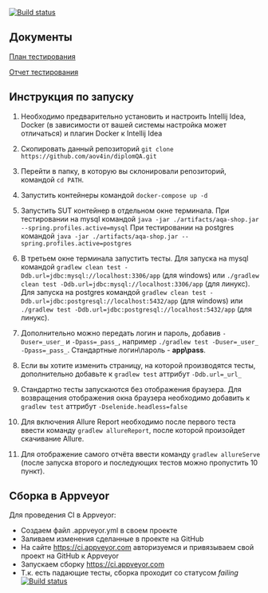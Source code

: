 [![Build status](https://ci.appveyor.com/api/projects/status/re977hbtuimitg3o?svg=true)](https://ci.appveyor.com/project/aov4in/diplomqa)
## Документы
[План тестирования](/Documents/PLAN.md)

[Отчет тестирования](/Documents/REPORT.md)

## Инструкция по запуску

1. Необходимо предварительно установить и настроить Intellij Idea, Docker (в зависимости от вашей системы настройка может отличаться) и плагин Docker к Intellij Idea

2. Скопировать данный репозиторий `git clone https://github.com/aov4in/diplomQA.git`

3. Перейти в папку, в которую вы склонировали репозиторий, командой `cd PATH`.

4. Запустить контейнеры командой `docker-compose up -d`

5. Запустить SUT контейнер в отдельном окне терминала.
   При тестировании на mysql командой `java -jar ./artifacts/aqa-shop.jar --spring.profiles.active=mysql`
   При тестировании на postgres командой `java -jar ./artifacts/aqa-shop.jar --spring.profiles.active=postgres`

6. В третьем окне терминала запустить тесты.
   Для запуска на mysql командой `gradlew clean test -Ddb.url=jdbc:mysql://localhost:3306/app` (для windows) или `./gradlew clean test -Ddb.url=jdbc:mysql://localhost:3306/app` (для линукс).
   Для запуска на postgres командой `gradlew clean test -Ddb.url=jdbc:postgresql://localhost:5432/app` (для windows) или `./gradlew test -Ddb.url=jdbc:postgresql://localhost:5432/app` (для линукс).

7. Дополнительно можно передать логин и пароль, добавив `-Duser=_user_` и `-Dpass=_pass_`, например `./gradlew test -Duser=_user_ -Dpass=_pass_`. Стандартные логин\пароль - **app\pass**.

8. Если вы хотите изменить страницу, на которой производятся тесты, дополнительно добавьте к `gradlew test` аттрибут `-Ddb.url=_url_`

9. Стандартно тесты запускаются без отображения браузера. Для возвращения отображения окна браузера необходимо добавить к `gradlew test` аттрибут `-Dselenide.headless=false`

10. Для включения Allure Report необходимо после первого теста ввести команду `gradlew allureReport`, после которой произойдет скачивание Allure.

11. Для отображение самого отчёта ввести команду `gradlew allureServe` (после запуска второго и последующих тестов можно пропустить 10 пункт).

## Сборка в Appveyor
Для проведения CI в Appveyor:

* Создаем файл .appveyor.yml в своем проекте
* Заливаем изменения сделанные в проекте на GitHub
* На сайте https://ci.appveyor.com авторизуемся и привязываем свой проект на GitHub к Appveyor
* Запускаем сборку https://ci.appveyor.com
* Т.к. есть падающие тесты, сборка проходит со статусом _failing_
  [![Build status](https://ci.appveyor.com/api/projects/status/re977hbtuimitg3o?svg=true)](https://ci.appveyor.com/project/aov4in/diplomqa)
